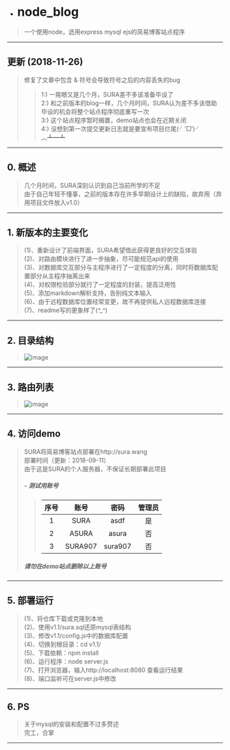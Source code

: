 - # node_blog
 > 一个使用node，选用express mysql ejs的简易博客站点程序
---
## 更新 (2018-11-26)
> 修复了文章中包含 & 符号会导致符号之后的内容丢失的bug</br>
>> 1:) 一晃眼又是几个月，SURA差不多该准备毕设了</br>
>> 2:) 和之前版本的blog一样，几个月时间，SURA认为差不多该借助毕设的机会将整个站点程序彻底重写一次</br>
>> 3:) 这个站点程序暂时搁置，demo站点也会在近期关闭</br>
>> 4:) 没想到第一次提交更新日志就是要宣布项目烂尾(╯‵□′)╯︵┻━┻
---
## 0. 概述
 > 几个月时间，SURA深刻认识到自己当前所学的不足</br>
 > 由于自己年轻不懂事，之前的版本存在许多早期设计上的缺陷，故弃用（弃用项目文件放入v1.0）
---
## 1. 新版本的主要变化
 > (1)、重新设计了前端界面，SURA希望借此获得更良好的交互体验</br>
 > (2)、对路由模块进行了进一步抽象，尽可能规范api的使用</br>
 > (3)、对数据库交互部分与主程序进行了一定程度的分离，同时将数据库配置部分从主程序抽离出来</br>
 > (4)、对权限检验部分就行了一定程度的封装，提高泛用性</br>
 > (5)、添加markdown解析支持，告别纯文本输入</br>
 > (6)、由于远程数据库位置经常变更，故不再提供私人远程数据库连接</br>
 > (7)、readme写的更象样了(*^_^*)
---
## 2. 目录结构
 > ![image](https://github.com/SURA907/node_blog/raw/master/readme_img/v1.1/file_list.png)
---
## 3. 路由列表
 > ![image](https://github.com/SURA907/node_blog/raw/master/readme_img/v1.1/route_list.png)
---
## 4. 访问demo
 > SURA将简易博客站点部署在http://sura.wang</br>
 > 部署时间（更新：2018-09-11）</br>
 > 由于这是SURA的个人服务器，不保证长期部署此项目
 > ##### - 测试用账号
 >> 序号 | 账号    |密码     |管理员
 >> :--: | :-----: | :-----: | :----:
 >> 1    | SURA    | asdf    | 是
 >> 2    | ASURA   | asura   | 否
 >> 3    | SURA907 | sura907 | 否
 > ##### 请勿在demo站点删除以上账号
---
## 5. 部署运行
 > (1)、将仓库下载或克隆到本地</br>
 > (2)、使用v1.1/sura.sql还原mysql表结构</br>
 > (3)、修改v1.1/config.js中的数据库配置</br>
 > (4)、切换到根目录：cd v1.1/</br>
 > (5)、下载依赖：npm install</br>
 > (6)、运行程序：node server.js</br>
 > (7)、打开浏览器，输入http://localhost:8080 查看运行结果</br>
 > (8)、端口监听可在server.js中修改
---
## 6. PS
 > 关于mysql的安装和配置不过多赘述</br>
 > 完工，合掌
---